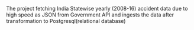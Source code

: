 The project fetching India Statewise yearly (2008-16) accident data due to high speed as JSON from Government API and ingests the data after transformation to Postgresql(relational database)
